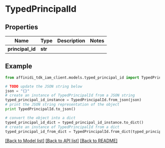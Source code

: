 # TypedPrincipalId

## Properties

| Name             | Type    | Description | Notes |
| ---------------- | ------- | ----------- | ----- |
| **principal_id** | **str** |             |

## Example

```python
from affinidi_tdk_iam_client.models.typed_principal_id import TypedPrincipalId

# TODO update the JSON string below
json = "{}"
# create an instance of TypedPrincipalId from a JSON string
typed_principal_id_instance = TypedPrincipalId.from_json(json)
# print the JSON string representation of the object
print TypedPrincipalId.to_json()

# convert the object into a dict
typed_principal_id_dict = typed_principal_id_instance.to_dict()
# create an instance of TypedPrincipalId from a dict
typed_principal_id_from_dict = TypedPrincipalId.from_dict(typed_principal_id_dict)
```

[[Back to Model list]](../README.md#documentation-for-models) [[Back to API list]](../README.md#documentation-for-api-endpoints) [[Back to README]](../README.md)
